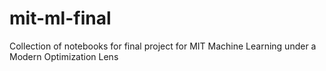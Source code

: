 # mit-ml-final
Collection of notebooks for final project for MIT Machine Learning under a Modern Optimization Lens 
